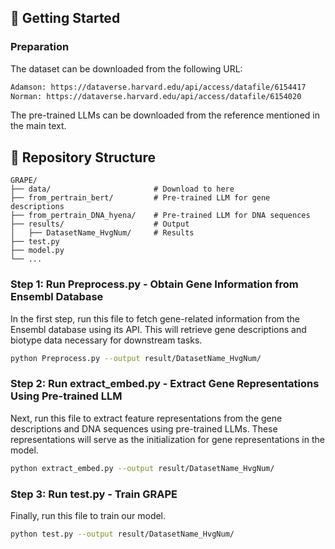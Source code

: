 ## 🏁 Getting Started

### Preparation
The dataset can be downloaded from the following URL:
```bash
Adamson: https://dataverse.harvard.edu/api/access/datafile/6154417
Norman: https://dataverse.harvard.edu/api/access/datafile/6154020
```
The pre-trained LLMs can be downloaded from the reference mentioned in the main text.

## 📁 Repository Structure  
```plaintext
GRAPE/
├── data/                       # Download to here
├── from_pertrain_bert/         # Pre-trained LLM for gene descriptions
├── from_pertrain_DNA_hyena/    # Pre-trained LLM for DNA sequences
├── results/                    # Output 
│   ├── DatasetName_HvgNum/     # Results
├── test.py
├── model.py
└── ...          
```

### Step 1: Run Preprocess.py - Obtain Gene Information from Ensembl Database  
In the first step, run this file to fetch gene-related information from the Ensembl database using its API. This will retrieve gene descriptions and biotype data necessary for downstream tasks.  
```bash
python Preprocess.py --output result/DatasetName_HvgNum/
```

### Step 2: Run extract_embed.py - Extract Gene Representations Using Pre-trained LLM  
Next, run this file to extract feature representations from the gene descriptions and DNA sequences using pre-trained LLMs. These representations will serve as the initialization for gene representations in the model.
```bash
python extract_embed.py --output result/DatasetName_HvgNum/
```

### Step 3: Run test.py - Train GRAPE 
Finally, run this file to train our model.
```bash
python test.py --output result/DatasetName_HvgNum/
```